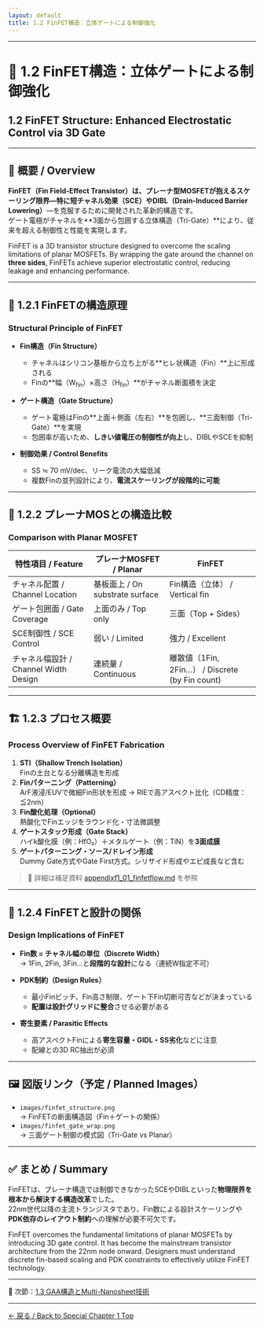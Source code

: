 ```yaml
---
layout: default
title: 1.2 FinFET構造：立体ゲートによる制御強化
---
```


---

# 🧬 1.2 FinFET構造：立体ゲートによる制御強化  
## 1.2 FinFET Structure: Enhanced Electrostatic Control via 3D Gate

---

## 📘 概要 / Overview

**FinFET（Fin Field-Effect Transistor）**は、プレーナ型MOSFETが抱えるスケーリング限界—特に**短チャネル効果（SCE）**や**DIBL（Drain-Induced Barrier Lowering）**—を克服するために開発された革新的構造です。  
ゲート電極がチャネルを**3面から包囲する立体構造（Tri-Gate）**により、従来を超える制御性と性能を実現します。

FinFET is a 3D transistor structure designed to overcome the scaling limitations of planar MOSFETs. By wrapping the gate around the channel on **three sides**, FinFETs achieve superior electrostatic control, reducing leakage and enhancing performance.

---

## 🔹 1.2.1 FinFETの構造原理  
### Structural Principle of FinFET

- **Fin構造（Fin Structure）**  
  - チャネルはシリコン基板から立ち上がる**ヒレ状構造（Fin）**上に形成される  
  - Finの**幅（W<sub>fin</sub>）×高さ（H<sub>fin</sub>）**がチャネル断面積を決定

- **ゲート構造（Gate Structure）**  
  - ゲート電極はFinの**上面＋側面（左右）**を包囲し、**三面制御（Tri-Gate）**を実現  
  - 包囲率が高いため、**しきい値電圧の制御性が向上**し、DIBLやSCEを抑制

- **制御効果 / Control Benefits**  
  - SS ≒ 70 mV/dec、リーク電流の大幅低減  
  - 複数Finの並列設計により、**電流スケーリングが段階的に可能**

---

## 🔸 1.2.2 プレーナMOSとの構造比較  
### Comparison with Planar MOSFET

| **特性項目 / Feature**       | **プレーナMOSFET / Planar** | **FinFET** |
|------------------------------|-------------------------------|------------|
| チャネル配置 / Channel Location | 基板面上 / On substrate surface | Fin構造（立体） / Vertical fin |
| ゲート包囲面 / Gate Coverage   | 上面のみ / Top only            | 三面（Top + Sides） |
| SCE制御性 / SCE Control        | 弱い / Limited                 | 強力 / Excellent |
| チャネル幅設計 / Channel Width Design | 連続量 / Continuous          | 離散値（1Fin, 2Fin…） / Discrete (by Fin count) |

---

## 🏗 1.2.3 プロセス概要  
### Process Overview of FinFET Fabrication

1. **STI（Shallow Trench Isolation）**  
   Finの土台となる分離構造を形成  
2. **Finパターニング（Patterning）**  
   ArF液浸/EUVで微細Fin形状を形成 → RIEで高アスペクト比化（CD精度：≦2nm）  
3. **Fin酸化処理（Optional）**  
   熱酸化でFinエッジをラウンド化・寸法微調整  
4. **ゲートスタック形成（Gate Stack）**  
   ハイk酸化膜（例：HfO₂）＋メタルゲート（例：TiN）を**3面成膜**  
5. **ゲートパターニング・ソース/ドレイン形成**  
   Dummy Gate方式やGate First方式。シリサイド形成やエピ成長など含む

> 📎 詳細は補足資料 [appendixf1_01_finfetflow.md](./appendixf1_01_finfetflow.md) を参照

---

## 🧠 1.2.4 FinFETと設計の関係  
### Design Implications of FinFET

- **Fin数 = チャネル幅の単位（Discrete Width）**  
  → 1Fin, 2Fin, 3Fin…と**段階的な設計**になる（連続W指定不可）

- **PDK制約（Design Rules）**  
  - 最小Finピッチ、Fin高さ制限、ゲート下Fin切断可否などが決まっている  
  - **配置は設計グリッドに整合**させる必要がある

- **寄生要素 / Parasitic Effects**  
  - 高アスペクトFinによる**寄生容量・GIDL・SS劣化**などに注意  
  - 配線との3D RC抽出が必須

---

## 🖼 図版リンク（予定 / Planned Images）

- `images/finfet_structure.png`  
  → FinFETの断面構造図（Fin＋ゲートの関係）  
- `images/finfet_gate_wrap.png`  
  → 三面ゲート制御の模式図（Tri-Gate vs Planar）

---

## ✅ まとめ / Summary

FinFETは、プレーナ構造では制御できなかったSCEやDIBLといった**物理限界を根本から解決する構造改革**でした。  
22nm世代以降の主流トランジスタであり、Fin数による設計スケーリングや**PDK依存のレイアウト制約**への理解が必要不可欠です。

FinFET overcomes the fundamental limitations of planar MOSFETs by introducing 3D gate control. It has become the mainstream transistor architecture from the 22nm node onward. Designers must understand discrete fin-based scaling and PDK constraints to effectively utilize FinFET technology.

---

📘 次節：[1.3 GAA構造とMulti-Nanosheet技術](f1_3_gaa.md)

---

[← 戻る / Back to Special Chapter 1 Top](../f_chapter1_finfet_gaa/README.md)
